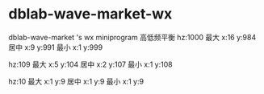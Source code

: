 # dblab-wave-market-wx
dblab-wave-market 's wx miniprogram
高低频平衡
hz:1000
最大 x:16 y:984
居中 x:9 y:991
最小 x:1 y:999

hz:109
最大 x:5 y:104
居中 x:2 y:107
最小 x:1 y:108

hz:10
最大 x:1 y:9
居中 x:1 y:9
最小 x:1 y:9

